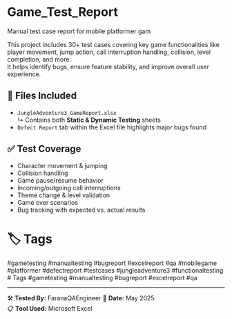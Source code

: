 # Game_Test_Report
Manual test case report for mobile platformer gam

This project includes 30+ test cases covering key game functionalities like player movement, jump action, call interruption handling, collision, level completion, and more.  
It helps identify bugs, ensure feature stability, and improve overall user experience.

## 📁 Files Included

- `JungleAdventure3_GameReport.xlsx`  
  ↳ Contains both **Static & Dynamic Testing** sheets  
- `Defect Report` tab within the Excel file highlights major bugs found

## ✅ Test Coverage

- Character movement & jumping  
- Collision handling  
- Game pause/resume behavior  
- Incoming/outgoing call interruptions  
- Theme change & level validation  
- Game over scenarios  
- Bug tracking with expected vs. actual results


# 🏷️ Tags  
#gametesting #manualtesting #bugreport #excelreport #qa #mobilegame #platformer #defectreport #testcases #jungleadventure3 #functionaltesting # Tags
#gametesting #manualtesting #bugreport #excelreport #qa

---

🛠️ **Tested By:** FaranaQAEngineer
📅 **Date:** May 2025  
📋 **Tool Used:** Microsoft Excel
